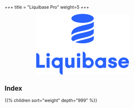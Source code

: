 +++
title = "Liquibase Pro"
weight=5
+++

<p align="center">
  <img src="/images/Liquibase/Liquibase_logo_vertical_RGB.svg" alt="LiquibaseLogo" width="300"/>
</p>

## Index

{{% children sort="weight" depth="999"  %}}


